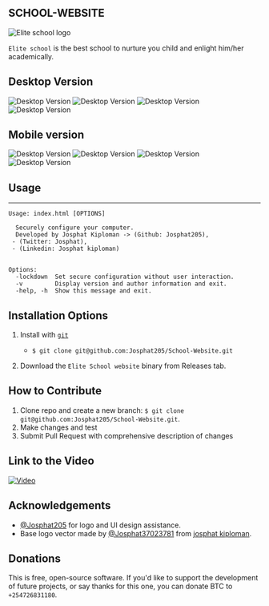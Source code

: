 ## SCHOOL-WEBSITE

![Elite school logo](img/logo.png)

`Elite school` is the best school to nurture you child and enlight him/her academically.
## Desktop Version
![Desktop Version](img/desktop1.png)
![Desktop Version](img/desktop2.png)
![Desktop Version](img/desktop3.png)
![Desktop Version](img/desktop4.png)
## Mobile version
![Desktop Version](img/mob1.png)
![Desktop Version](img/mob2.png)
![Desktop Version](img/mob3.png)
![Desktop Version](img/mob4.png)
## Usage

---

```
Usage: index.html [OPTIONS]

  Securely configure your computer.
  Developed by Josphat Kiploman -> (Github: Josphat205),
 - (Twitter: Josphat),
 - (Linkedin: Josphat kiploman)


Options:
  -lockdown  Set secure configuration without user interaction.
  -v         Display version and author information and exit.
  -help, -h  Show this message and exit.
```

## **Installation Options**

1. Install with [`git`](git@github.com:Josphat205/School-Website.git)

   - `$ git clone git@github.com:Josphat205/School-Website.git`

2. Download the `Elite School website` binary from Releases tab.

## **How to Contribute**

1. Clone repo and create a new branch: `$ git clone git@github.com:Josphat205/School-Website.git`.
2. Make changes and test
3. Submit Pull Request with comprehensive description of changes

## Link to the Video
[![Video](https://www.loom.com/share/cc0c095b63c1428489cd77454c7948b2)](https://www.loom.com/share/cc0c095b63c1428489cd77454c7948b2)

## **Acknowledgements**

- [@Josphat205](git@github.com:Josphat205/School-Website.git) for logo and UI design assistance.
- Base logo vector made by [@Josphat37023781](https://www.twitter.com/) from [josphat kiploman](www.linkedin.com).

## **Donations**

This is free, open-source software. If you'd like to support the development of future projects, or say thanks for this one, you can donate BTC to `+254726831180`.
